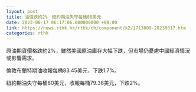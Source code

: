 ```yaml
---
layout: post
title: 油價跌約2%　紐約期油失守每桶80美元
date: 2023-08-17 06:17:06.000000000 +08:00
link: https://news.rthk.hk/rthk/ch/component/k2/1713809-20230817.htm
categories: rthk
---
```


原油期貨價格跌約2%，雖然美國原油庫存大幅下跌，但市場仍憂慮中國經濟情況或影響需求。

倫敦布蘭特期油收報每桶83.45美元，下跌1.7%。

紐約期油失守每桶80美元，收報每桶79.38美元，下跌2%。
